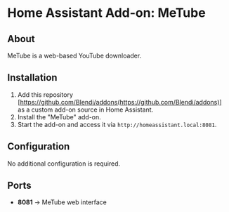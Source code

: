 # Home Assistant Add-on: MeTube

## About

MeTube is a web-based YouTube downloader.

## Installation

1. Add this repository [https://github.com/Blendi/addons(https://github.com/Blendi/addons)] as a custom add-on source in Home Assistant.
2. Install the "MeTube" add-on.
3. Start the add-on and access it via `http://homeassistant.local:8081`.

## Configuration

No additional configuration is required.

## Ports

- **8081** → MeTube web interface
